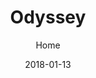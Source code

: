 ---
title: "Odyssey"
subtitle: "Home"
customForwardUrl: "https://www.youtube.com/watch?v=ZJ2RydH1EbE"
displayImg: "https://img.youtube.com/vi/ZJ2RydH1EbE/0.jpg"
date: "2018-01-13"
newTab: true 
---